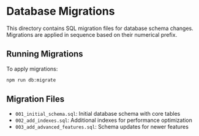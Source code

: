 # Database Migrations

This directory contains SQL migration files for database schema changes. Migrations are applied in sequence based on their numerical prefix.

## Running Migrations

To apply migrations:

```bash
npm run db:migrate
```

## Migration Files

- `001_initial_schema.sql`: Initial database schema with core tables
- `002_add_indexes.sql`: Additional indexes for performance optimization
- `003_add_advanced_features.sql`: Schema updates for newer features